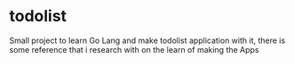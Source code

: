 # todolist
Small project to learn Go Lang and make todolist application with it, there is some reference that i research with on the learn of making the Apps 
